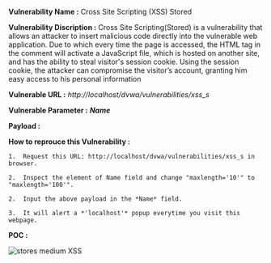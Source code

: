 **Vulnerability Name :** Cross Site Scripting (XSS) Stored

**Vulnerability Discription :** Cross Site Scripting(Stored) is a vulnerability that allows an attacker to insert malicious code directly into the vulnerable web application. Due to which every time the page is accessed, the HTML tag in the comment will activate a JavaScript file, which is hosted on another site, and has the ability to steal visitor's session cookie. Using the session cookie, the attacker can compromise the visitor’s account, granting him easy access to his personal information
                               
**Vulnerable URL :** *http://localhost/dvwa/vulnerabilities/xss_s*

**Vulnerable Parameter :** **_Name_**

**Payload :** *<body onload=alert(document.domain)>*

**How to reprouce this Vulnerability :**

    1.  Request this URL: http://localhost/dvwa/vulnerabilities/xss_s in browser.
    
    2.  Inspect the element of Name field and change "maxlength='10'" to "maxlength='100'". 
    
    2.  Input the above payload in the *Name* field.
    
    3.  It will alert a *'localhost'* popup everytime you visit this webpage.


**POC :**

  ![stores medium XSS](https://user-images.githubusercontent.com/36234942/61455193-711aca80-a980-11e9-8833-352cbe794558.PNG)
